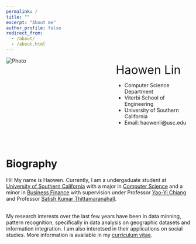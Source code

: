 ```yaml
---
permalink: /
title: ""
excerpt: "About me"
author_profile: false
redirect_from: 
  - /about/
  - /about.html
---
```



<div class="parent" >
    <div class="left" style="float: left; width: 250px;margin-right: 50px;">
        <img src="https://haowenlin.github.io/images/profile.png" alt="Photo" > 
    </div>
    <div class="right" style="overflow: hidden;">
        <p>
		<font size="6">Haowen Lin</font>
		<ul class="unstyled">
  			<li>Computer Science Department </li>
  			<li>Viterbi School of Engineering</li>
  			<li>University of Southern California</li>
  			<li>Email: haowenli@usc.edu</li>
		</ul>
          </p>
    </div>
</div>

<div>
<br>
<br>	
</div>


Biography
=========


Hi! My name is Haowen. Currently, I am a undergaduate student at [University of Southern California](https://www.usc.edu/) with a major in [Computer Science](https://www.cs.usc.edu/) and a minor in [Business Finance](https://www.marshall.usc.edu/) with supervision under Professor [Yao-Yi Chiang](https://spatial.usc.edu/team-view/yao-yi-chiang/) and Professor [Satish Kumar Thittamaranahall](https://www.tkskwork.org/). 

<br>My research interests over the last few years have been in data minning, pattern recognition, specifically in data analysis on geographic datasets and information integration. I am also interetsed in their applications on social studies. More information is available in my [curriculum vitae](http://haowenlin.github.io/files/haowenlin.pdf).

  






